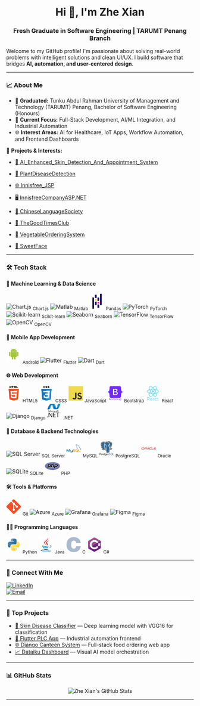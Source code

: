 <h1 align="center">Hi 👋, I'm Zhe Xian</h1>
<h3 align="center">Fresh Graduate in Software Engineering | TARUMT Penang Branch</h3>
Welcome to my GitHub profile! I'm passionate about solving real-world problems with intelligent solutions and clean UI/UX. I build software that bridges <b>AI, automation, and user-centered design</b>.

---

### 📈 About Me
- 📅 **Graduated:** Tunku Abdul Rahman University of Management and Technology (TARUMT) Penang, Bachelor of Software Engineering (Honours)
- 🚀 **Current Focus:** Full-Stack Development, AI/ML Integration, and Industrial Automation
- 🌐 **Interest Areas:** AI for Healthcare, IoT Apps, Workflow Automation, and Frontend Dashboards


💼 **Projects & Interests:**

- [🧠 AI_Enhanced_Skin_Detection_And_Appointment_System](https://github.com/RexLim1218/AI_Enhanced_Skin_Detection_And_Appointment_System)  

- [🌿 PlantDiseaseDetection](https://github.com/RexLim1218/PlantDiseaseDetection)  

- [🌐 Innisfree_JSP](https://github.com/RexLim1218/Innisfree_JSP)  

- [🖥️ InnisfreeCompanyASP.NET](https://github.com/RexLim1218/InnisfreeCompanyASP.NET)  

- [🧾 ChineseLanguageSociety](https://github.com/RexLim1218/ChineseLanguageSociety)  

- [🎯 TheGoodTimesClub](https://github.com/RexLim1218/TheGoodTimesClub)  

- [🛒 VegetableOrderingSystem](https://github.com/RexLim1218/VegetableOrderingSystem)  

- [💄 SweetFace](https://github.com/RexLim1218/SweetFace)  

---

### 🛠️ Tech Stack

#### 🤖 Machine Learning & Data Science
<p align="left"> 
  <img src="https://www.chartjs.org/media/logo-title.svg" width="40" height="40" alt="Chart.js"/> <sub>Chart.js</sub>
  <img src="https://upload.wikimedia.org/wikipedia/commons/2/21/Matlab_Logo.png" width="40" height="40" alt="Matlab"/> <sub>Matlab</sub>
  <img src="https://raw.githubusercontent.com/devicons/devicon/master/icons/pandas/pandas-original.svg" width="40" height="40" alt="Pandas"/> <sub>Pandas</sub>
  <img src="https://www.vectorlogo.zone/logos/pytorch/pytorch-icon.svg" width="40" height="40" alt="PyTorch"/> <sub>PyTorch</sub>
  <img src="https://upload.wikimedia.org/wikipedia/commons/0/05/Scikit_learn_logo_small.svg" width="40" height="40" alt="Scikit-learn"/> <sub>Scikit-learn</sub>
  <img src="https://seaborn.pydata.org/_images/logo-mark-lightbg.svg" width="40" height="40" alt="Seaborn"/> <sub>Seaborn</sub>
  <img src="https://www.vectorlogo.zone/logos/tensorflow/tensorflow-icon.svg" width="40" height="40" alt="TensorFlow"/> <sub>TensorFlow</sub>
  <img src="https://www.vectorlogo.zone/logos/opencv/opencv-icon.svg" width="40" height="40" alt="OpenCV"/> <sub>OpenCV</sub>
</p>

#### 📱 Mobile App Development
<p align="left">
  <img src="https://raw.githubusercontent.com/devicons/devicon/master/icons/android/android-original-wordmark.svg" width="40" height="40" alt="Android"/> <sub>Android</sub>
  <img src="https://www.vectorlogo.zone/logos/flutterio/flutterio-icon.svg" width="40" height="40" alt="Flutter"/> <sub>Flutter</sub>
  <img src="https://www.vectorlogo.zone/logos/dartlang/dartlang-icon.svg" width="40" height="40" alt="Dart"/> <sub>Dart</sub>
</p>

#### 🌐 Web Development
<p align="left">
  <img src="https://raw.githubusercontent.com/devicons/devicon/master/icons/html5/html5-original-wordmark.svg" width="40" height="40" alt="HTML5"/> <sub>HTML5</sub>
  <img src="https://raw.githubusercontent.com/devicons/devicon/master/icons/css3/css3-original-wordmark.svg" width="40" height="40" alt="CSS3"/> <sub>CSS3</sub>
  <img src="https://raw.githubusercontent.com/devicons/devicon/master/icons/javascript/javascript-original.svg" width="40" height="40" alt="JavaScript"/> <sub>JavaScript</sub>
  <img src="https://raw.githubusercontent.com/devicons/devicon/master/icons/bootstrap/bootstrap-plain-wordmark.svg" width="40" height="40" alt="Bootstrap"/> <sub>Bootstrap</sub>
  <img src="https://raw.githubusercontent.com/devicons/devicon/master/icons/react/react-original-wordmark.svg" width="40" height="40" alt="React"/> <sub>React</sub>
  <!-- <img src="https://raw.githubusercontent.com/devicons/devicon/master/icons/nodejs/nodejs-original-wordmark.svg" width="40" height="40" alt="Node.js"/> <sub>Node.js</sub> -->
  <img src="https://cdn.worldvectorlogo.com/logos/django.svg" width="40" height="40" alt="Django"/> <sub>Django</sub>
  <img src="https://raw.githubusercontent.com/devicons/devicon/master/icons/dot-net/dot-net-original-wordmark.svg" width="40" height="40" alt=".NET"/> <sub>.NET</sub>
</p>

#### 💾 Database & Backend Technologies
<p align="left">
  <img src="https://www.svgrepo.com/show/303229/microsoft-sql-server-logo.svg" width="40" height="40" alt="SQL Server"/> <sub>SQL Server</sub>
  <img src="https://raw.githubusercontent.com/devicons/devicon/master/icons/mysql/mysql-original-wordmark.svg" width="40" height="40" alt="MySQL"/> <sub>MySQL</sub>
  <img src="https://raw.githubusercontent.com/devicons/devicon/master/icons/postgresql/postgresql-original-wordmark.svg" width="40" height="40" alt="PostgreSQL"/> <sub>PostgreSQL</sub>
  <img src="https://raw.githubusercontent.com/devicons/devicon/master/icons/oracle/oracle-original.svg" width="40" height="40" alt="Oracle"/> <sub>Oracle</sub>
  <img src="https://www.vectorlogo.zone/logos/sqlite/sqlite-icon.svg" width="40" height="40" alt="SQLite"/> <sub>SQLite</sub>
  <img src="https://raw.githubusercontent.com/devicons/devicon/master/icons/php/php-original.svg" width="40" height="40" alt="PHP"/> <sub>PHP</sub>
</p>

#### 🛠️ Tools & Platforms
<p align="left">
  <img src="https://raw.githubusercontent.com/devicons/devicon/master/icons/git/git-original.svg" width="40" height="40" alt="Git"/> <sub>Git</sub>
  <img src="https://www.vectorlogo.zone/logos/microsoft_azure/microsoft_azure-icon.svg" width="40" height="40" alt="Azure"/> <sub>Azure</sub>
  <img src="https://www.vectorlogo.zone/logos/grafana/grafana-icon.svg" width="40" height="40" alt="Grafana"/> <sub>Grafana</sub>
  <img src="https://www.vectorlogo.zone/logos/figma/figma-icon.svg" width="40" height="40" alt="Figma"/> <sub>Figma</sub>
</p>

#### 🧑‍💻 Programming Languages
<p align="left">
  <img src="https://raw.githubusercontent.com/devicons/devicon/master/icons/python/python-original.svg" width="40" height="40" alt="Python"/> <sub>Python</sub>
  <img src="https://raw.githubusercontent.com/devicons/devicon/master/icons/java/java-original.svg" width="40" height="40" alt="Java"/> <sub>Java</sub>
  <img src="https://raw.githubusercontent.com/devicons/devicon/master/icons/c/c-original.svg" width="40" height="40" alt="C"/> <sub>C</sub>
  <img src="https://raw.githubusercontent.com/devicons/devicon/master/icons/csharp/csharp-original.svg" width="40" height="40" alt="C#"/> <sub>C#</sub>
</p>

---

### 🔗 Connect With Me
[![LinkedIn](https://img.shields.io/badge/LinkedIn-blue?logo=linkedin)](https://www.linkedin.com/in/zhe-xian-lim-42585b225)  
[![Email](https://img.shields.io/badge/Email-D14836?logo=gmail&logoColor=white&labelColor=D14836)](mailto:zhexian1218@gmail.com)

---

### 🚀 Top Projects
- [🧬 Skin Disease Classifier](https://github.com/RexLim1218/skin-disease-classifier) — Deep learning model with VGG16 for classification  
- [📱 Flutter PLC App](https://github.com/RexLim1218/flutter-plc-app) — Industrial automation frontend  
- [🌐 Django Canteen System](https://github.com/RexLim1218/django-canteen-system) — Full-stack food ordering web app  
- [📈 Dataiku Dashboard](https://github.com/RexLim1218/dataiku-dashboard) — Visual AI model orchestration

---

### 📊 GitHub Stats
<p align="center">
  <img src="https://github-readme-stats.vercel.app/api?username=RexLim1218&show_icons=true&theme=radical" alt="Zhe Xian's GitHub Stats"/>
  <br/>
<!--   <img src="https://github-readme-stats.vercel.app/api/top-langs/?username=RexLim1218&layout=compact&theme=radical" alt="Top Languages"/> -->
</p>

---

